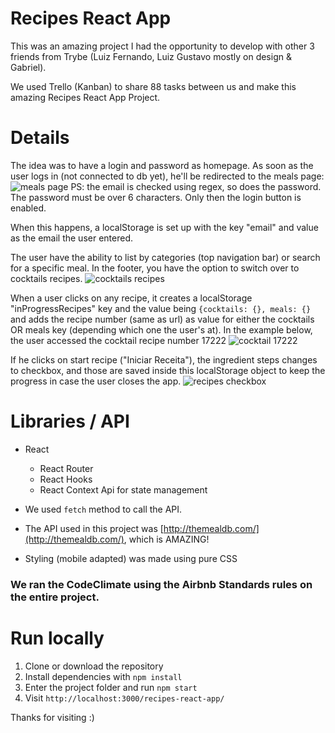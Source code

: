 # Recipes React App
This was an amazing project I had the opportunity to develop with other 3 friends from Trybe (Luiz Fernando, Luiz Gustavo mostly on design & Gabriel).

We used Trello (Kanban) to share 88 tasks between us and make this amazing Recipes React App Project.

# Details
The idea was to have a login and password as homepage.
As soon as the user logs in (not connected to db yet), he'll be redirected to the meals page:![meals page](http://i.imgur.com/l9M7eHL.png)
PS: the email is checked using regex, so does the password. The password must be over 6 characters. Only then the login button is enabled.

When this happens, a localStorage is set up with the key "email" and value as the email the user entered.

The user have the ability to list by categories (top navigation bar) or search for a specific meal.
In the footer, you have the option to switch over to cocktails recipes.
![cocktails recipes](http://i.imgur.com/6aJRhBS.png)

When a user clicks on any recipe, it creates a localStorage "inProgressRecipes" key and the value being
`{cocktails: {}, meals: {}`
and adds the recipe number (same as url) as value for either the cocktails OR meals key (depending which one the user's at).
In the example below, the user accessed the cocktail recipe number 17222
![cocktail 17222](http://i.imgur.com/7ZiJhLg.png)

If he clicks on start recipe ("Iniciar Receita"), the ingredient steps changes to checkbox, and those are saved inside this localStorage object to keep the progress in case the user closes the app.
![recipes checkbox](http://i.imgur.com/UyEewYU.png)

# Libraries / API
* React
	 * React Router
	 * React Hooks
	 * React Context Api for state management 
* We used `fetch` method to call the API.
* The API used in this project was [http://themealdb.com/](http://themealdb.com/), which is AMAZING!

* Styling (mobile adapted) was made using pure CSS

### We ran the CodeClimate using the Airbnb Standards rules on the entire project.
	
# Run locally
1) Clone or download the repository
2) Install dependencies with `npm install`
3) Enter the project folder and run `npm start`
4) Visit `http://localhost:3000/recipes-react-app/`

Thanks for visiting :)